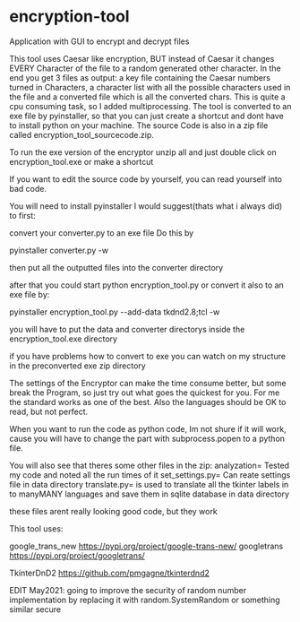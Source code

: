 # encryption-tool
Application with GUI to encrypt and decrypt files


This tool uses Caesar like encryption, BUT instead of Caesar it changes EVERY Character of the file to a random generated other character. In the end you get 3 files as output: a key file containing the Caesar numbers turned in Characters, a character list with all the possible characters used in the file and a converted file which is all the converted chars. This is quite a cpu consuming task, so I added multiprocessing. The tool is converted to an exe file by pyinstaller, so that you can just create a shortcut and dont have to install python on your machine. The source Code is also in a zip file called encryption_tool_sourcecode.zip. 

To run the exe version of the encryptor unzip all and just double click on encryption_tool.exe or make a shortcut 

If you want to edit the source code by yourself, you can read yourself into bad code.

You will need to install pyinstaller
I would suggest(thats what i always did) to first:

convert your converter.py to an exe file
Do this by

pyinstaller converter.py -w 

then put all the  outputted files into the converter directory

after that you could start python encryption_tool.py or  convert it also to an exe file by:

pyinstaller encryption_tool.py --add-data tkdnd2.8;tcl -w

you will have to put the data and converter directorys inside the encryption_tool.exe directory


if you have problems how to convert to exe you can watch on my structure in the preconverted exe zip directory


The settings of the Encryptor can make the time consume better, but some break the Program, so just try out what goes the quickest for you. For me the standard works as one of the best. Also the languages should be OK to read, but not perfect.

When you want to run the code as python code, Im not shure if it will work, cause you will have to change the part with subprocess.popen to a python file. 



You will also see that theres some other files in the zip:
analyzation=  Tested my code and noted all the run times of it
set_settings.py= Can reate settings file in data directory
translate.py= is used to translate all the tkinter labels in to manyMANY languages and save them in sqlite database in data directory

these files arent really looking good code, but they work

This tool uses:

google_trans_new https://pypi.org/project/google-trans-new/
googletrans https://pypi.org/project/googletrans/

TkinterDnD2 https://github.com/pmgagne/tkinterdnd2


EDIT May2021:
going to improve the security of random number implementation by replacing it with random.SystemRandom or something similar secure
